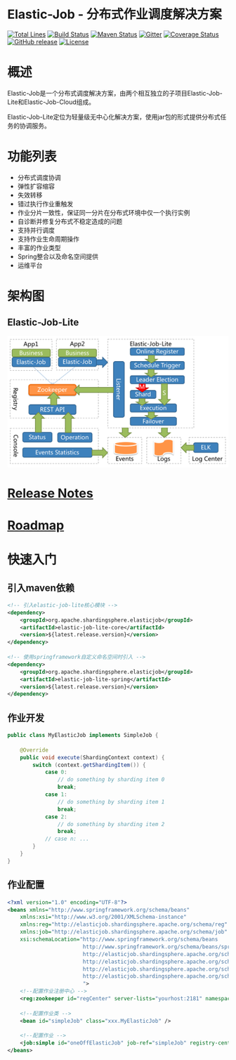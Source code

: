 # Elastic-Job - 分布式作业调度解决方案
[![Total Lines](https://tokei.rs/b1/github/elasticjob/elastic-job-lite?category=lines)](https://github.com/elasticjob/elastic-job-lite)
[![Build Status](https://secure.travis-ci.org/elasticjob/elastic-job-lite.png?branch=master)](https://travis-ci.org/elasticjob/elastic-job-lite)
[![Maven Status](https://maven-badges.herokuapp.com/maven-central/elaticjob.shardingsphere.apache.org/elastic-job-lite/badge.svg)](https://maven-badges.herokuapp.com/maven-central/elaticjob.shardingsphere.apache.org/elastic-job-lite)
[![Gitter](https://badges.gitter.im/Elastic-JOB/elastic-job-lite.svg)](https://gitter.im/Elastic-JOB/elasticjob?utm_source=badge&utm_medium=badge&utm_campaign=pr-badge)
[![Coverage Status](https://coveralls.io/repos/elasticjob/elastic-job/badge.svg?branch=master&service=github)](https://coveralls.io/github/elasticjob/elastic-job?branch=master)
[![GitHub release](https://img.shields.io/github/release/elasticjob/elastic-job.svg)](https://github.com/elasticjob/elastic-job/releases)
[![License](https://img.shields.io/badge/license-Apache%202-4EB1BA.svg)](https://www.apache.org/licenses/LICENSE-2.0.html)

# 概述

Elastic-Job是一个分布式调度解决方案，由两个相互独立的子项目Elastic-Job-Lite和Elastic-Job-Cloud组成。

Elastic-Job-Lite定位为轻量级无中心化解决方案，使用jar包的形式提供分布式任务的协调服务。

# 功能列表

* 分布式调度协调
* 弹性扩容缩容
* 失效转移
* 错过执行作业重触发
* 作业分片一致性，保证同一分片在分布式环境中仅一个执行实例
* 自诊断并修复分布式不稳定造成的问题
* 支持并行调度
* 支持作业生命周期操作
* 丰富的作业类型
* Spring整合以及命名空间提供
* 运维平台

# 架构图

## Elastic-Job-Lite

![Elastic-Job-Lite Architecture](docs/static/img/architecture/elastic_job_lite.png)


# [Release Notes](https://github.com/elasticjob/elastic-job/releases)

# [Roadmap](ROADMAP.md)

# 快速入门

## 引入maven依赖

```xml
<!-- 引入elastic-job-lite核心模块 -->
<dependency>
    <groupId>org.apache.shardingsphere.elasticjob</groupId>
    <artifactId>elastic-job-lite-core</artifactId>
    <version>${latest.release.version}</version>
</dependency>

<!-- 使用springframework自定义命名空间时引入 -->
<dependency>
    <groupId>org.apache.shardingsphere.elasticjob</groupId>
    <artifactId>elastic-job-lite-spring</artifactId>
    <version>${latest.release.version}</version>
</dependency>
```

## 作业开发

```java
public class MyElasticJob implements SimpleJob {
    
    @Override
    public void execute(ShardingContext context) {
        switch (context.getShardingItem()) {
            case 0: 
                // do something by sharding item 0
                break;
            case 1: 
                // do something by sharding item 1
                break;
            case 2: 
                // do something by sharding item 2
                break;
            // case n: ...
        }
    }
}
```

## 作业配置

```xml
<?xml version="1.0" encoding="UTF-8"?>
<beans xmlns="http://www.springframework.org/schema/beans"
    xmlns:xsi="http://www.w3.org/2001/XMLSchema-instance"
    xmlns:reg="http://elasticjob.shardingsphere.apache.org/schema/reg"
    xmlns:job="http://elasticjob.shardingsphere.apache.org/schema/job"
    xsi:schemaLocation="http://www.springframework.org/schema/beans
                        http://www.springframework.org/schema/beans/spring-beans.xsd
                        http://elasticjob.shardingsphere.apache.org/schema/reg
                        http://elasticjob.shardingsphere.apache.org/schema/reg/reg.xsd
                        http://elasticjob.shardingsphere.apache.org/schema/job
                        http://elasticjob.shardingsphere.apache.org/schema/job/job.xsd
                        ">
    <!--配置作业注册中心 -->
    <reg:zookeeper id="regCenter" server-lists="yourhost:2181" namespace="elastic-job" base-sleep-time-milliseconds="1000" max-sleep-time-milliseconds="3000" max-retries="3" />
    
    <!--配置作业类 -->
    <bean id="simpleJob" class="xxx.MyElasticJob" />
    
    <!--配置作业 -->
    <job:simple id="oneOffElasticJob" job-ref="simpleJob" registry-center-ref="regCenter" cron="0/10 * * * * ?" sharding-total-count="3" sharding-item-parameters="0=A,1=B,2=C" />
</beans>
```
